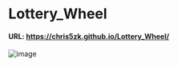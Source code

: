 # Lottery_Wheel
#### URL: <https://chris5zk.github.io/Lottery_Wheel/>
![image](https://user-images.githubusercontent.com/75744598/188322793-6b9ea57d-043c-4034-bfd2-60e0f0ac4a86.png)
